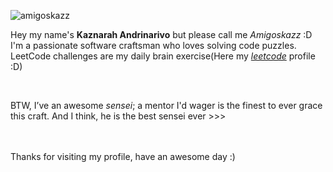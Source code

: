 
<p align="left"> <img src="https://komarev.com/ghpvc/?username=amigoskazz&label=Profile%20views&color=0e75b6&style=flat" alt="amigoskazz" /> </p>

<p align="left">
  
Hey my name's **Kaznarah Andrinarivo** but please call me _Amigoskazz_ :D </br>
I'm a passionate software craftsman who loves solving code puzzles. LeetCode challenges are my daily brain exercise(Here my _[leetcode](https://leetcode.com/u/amigoskazz/)_ profile :D)

<br>

BTW, I’ve an awesome _sensei_; a mentor I'd wager is the finest to ever grace this craft. And I think, he is the best sensei ever >>>

</br>
</br>
Thanks for visiting my profile, have an awesome day :)
</p>